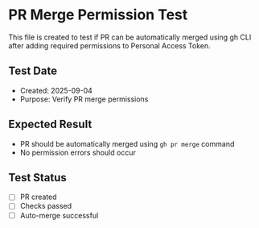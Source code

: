 # PR Merge Permission Test

This file is created to test if PR can be automatically merged using gh CLI after adding required permissions to Personal Access Token.

## Test Date
- Created: 2025-09-04
- Purpose: Verify PR merge permissions

## Expected Result
- PR should be automatically merged using `gh pr merge` command
- No permission errors should occur

## Test Status
- [ ] PR created
- [ ] Checks passed
- [ ] Auto-merge successful